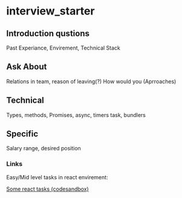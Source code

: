 # interview_starter

## Introduction qustions

Past Experiance, Envirement, Technical Stack

## Ask About

Relations in team, reason of leaving(?)
How would you (Aprroaches)

## Technical

Types, methods, Promises, async, timers task, bundlers

## Specific

Salary range, desired position

### Links

Easy/Mid level tasks in react envirement: 

[Some react tasks (codesandbox)](https://codesandbox.io/p/sandbox/react-3-tasks-se1-interview-tcbu49?file=%2Fsrc%2FApp.js%3A11%2C15)
